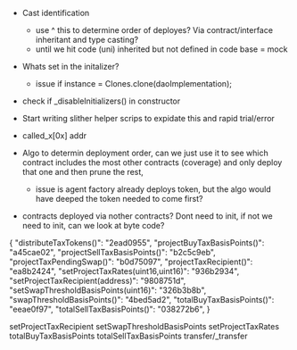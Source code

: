 - Cast identification
    - use ^ this to determine order of deployes? Via contract/interface inheritant and type casting? 
    - until we hit code (uni) inherited but not defined in code base = mock
- Whats set in the initalizer?
    - issue if instance = Clones.clone(daoImplementation);

- check if _disableInitializers() in constructor
- Start writing slither helper scrips to expidate this and rapid trial/error
- called_x[0x] addr


- Algo to determin deployment order, can we just use it to see which
contract includes the most other contracts (coverage) and only deploy that one and then prune the rest, 
    - issue is agent factory already deploys token, but the algo would have deeped the token needed to come first?

- contracts deployed via nother contracts? Dont need to init, if not
we need to init, can we look at byte code? 


{
  "distributeTaxTokens()": "2ead0955",
  "projectBuyTaxBasisPoints()": "a45cae02",
  "projectSellTaxBasisPoints()": "b2c5c9eb",
  "projectTaxPendingSwap()": "b0d75097",
  "projectTaxRecipient()": "ea8b2424",
  "setProjectTaxRates(uint16,uint16)": "936b2934",
  "setProjectTaxRecipient(address)": "9808751d",
  "setSwapThresholdBasisPoints(uint16)": "326b3b8b",
  "swapThresholdBasisPoints()": "4bed5ad2",
  "totalBuyTaxBasisPoints()": "eeae0f97",
  "totalSellTaxBasisPoints()": "038272b6",
}

setProjectTaxRecipient
setSwapThresholdBasisPoints
setProjectTaxRates
totalBuyTaxBasisPoints
totalSellTaxBasisPoints
transfer/_transfer
